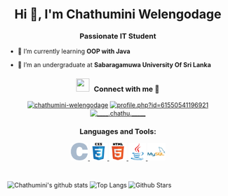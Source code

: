 <h1 align="center">Hi 👋, I'm Chathumini Welengodage</h1>
<h3 align="center">Passionate IT Student</h3>

- 🌱 I’m currently learning **OOP with Java**

- 🤝 I’m an undergraduate at **Sabaragamuwa University Of Sri Lanka**

<h3 align="center" > <img src="https://media.giphy.com/media/iY8CRBdQXODJSCERIr/giphy.gif" width="30" height="30" style="margin-right: 10px;">Connect with me 🤝 </h3>
<p align="center">
<a href="http://www.linkedin.com/in/chathumini-welengodage-476485364" target="blank"><img align="center" src="https://cdn.jsdelivr.net/npm/simple-icons@3.0.1/icons/linkedin.svg" alt="chathumini-welengodage" height="30" width="30" /></a>
<a href="https://www.facebook.com/profile.php?id=61550541196921" target="blank"><img align="center" src="https://cdn.jsdelivr.net/npm/simple-icons@3.0.1/icons/facebook.svg" alt="profile.php?id=61550541196921" height="30" width="30" /></a>
<a href="https://www.instagram.com/____.chathu._____?igsh=Z2lsMTZlNWI3OGtl" target="blank"><img align="center" src="https://cdn.jsdelivr.net/npm/simple-icons@3.0.1/icons/instagram.svg" alt="____.chathu._____" height="30" width="30" /></a>

</p>

<h3 align="center">Languages and Tools:</h3>
<p align="center"> <a href="https://www.cprogramming.com/" target="_blank" rel="noreferrer"> <img src="https://raw.githubusercontent.com/devicons/devicon/master/icons/c/c-original.svg" alt="c" width="40" height="40"/> </a> <a href="https://www.w3schools.com/css/" target="_blank" rel="noreferrer"> <img src="https://raw.githubusercontent.com/devicons/devicon/master/icons/css3/css3-original-wordmark.svg" alt="css3" width="40" height="40"/> </a> <a href="https://www.w3.org/html/" target="_blank" rel="noreferrer"> <img src="https://raw.githubusercontent.com/devicons/devicon/master/icons/html5/html5-original-wordmark.svg" alt="html5" width="40" height="40"/> </a> <a href="https://www.java.com" target="_blank" rel="noreferrer"> <img src="https://raw.githubusercontent.com/devicons/devicon/master/icons/java/java-original.svg" alt="java" width="40" height="40"/> </a> <a href="https://www.mysql.com/" target="_blank" rel="noreferrer"> <img src="https://raw.githubusercontent.com/devicons/devicon/master/icons/mysql/mysql-original-wordmark.svg" alt="mysql" width="40" height="40"/> </a> </p>

<br>


 ![Chathumini's github stats](https://github-readme-stats.vercel.app/api?username=ChathuminiWelengodage&show_icons=true&theme=tokyonight) 
 ![Top Langs](https://github-readme-stats.vercel.app/api/top-langs/?username=ChathuminiWelengodage&theme=tokyonight)  ![Github Stars](https://github-readme-stats.vercel.app/api?username=ChathuminiWelengodage&show_icons=true&locale=en&count_private=true&hide_rank=true&custom_title=My%20GitHub%20Stats&disable_animations=true&theme=tokyonight) 
